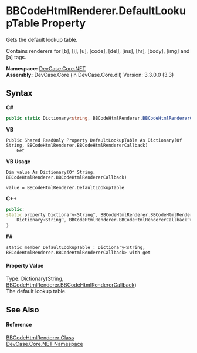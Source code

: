 # BBCodeHtmlRenderer.DefaultLookupTable Property 
 

Gets the default lookup table. 

 Contains renderers for [b], [i], [u], [code], [del], [ins], [hr], [body], [img] and [a] tags.

**Namespace:**&nbsp;<a href="N_DevCase_Core_NET">DevCase.Core.NET</a><br />**Assembly:**&nbsp;DevCase.Core (in DevCase.Core.dll) Version: 3.3.0.0 (3.3)

## Syntax

**C#**<br />
``` C#
public static Dictionary<string, BBCodeHtmlRenderer.BBCodeHtmlRendererCallback> DefaultLookupTable { get; }
```

**VB**<br />
``` VB
Public Shared ReadOnly Property DefaultLookupTable As Dictionary(Of String, BBCodeHtmlRenderer.BBCodeHtmlRendererCallback)
	Get
```

**VB Usage**<br />
``` VB Usage
Dim value As Dictionary(Of String, BBCodeHtmlRenderer.BBCodeHtmlRendererCallback)

value = BBCodeHtmlRenderer.DefaultLookupTable

```

**C++**<br />
``` C++
public:
static property Dictionary<String^, BBCodeHtmlRenderer.BBCodeHtmlRendererCallback^>^ DefaultLookupTable {
	Dictionary<String^, BBCodeHtmlRenderer.BBCodeHtmlRendererCallback^>^ get ();
}
```

**F#**<br />
``` F#
static member DefaultLookupTable : Dictionary<string, BBCodeHtmlRenderer.BBCodeHtmlRendererCallback> with get

```


#### Property Value
Type: Dictionary(String, <a href="T_DevCase_Core_NET_BBCodeHtmlRenderer_BBCodeHtmlRendererCallback">BBCodeHtmlRenderer.BBCodeHtmlRendererCallback</a>)<br />The default lookup table.

## See Also


#### Reference
<a href="T_DevCase_Core_NET_BBCodeHtmlRenderer">BBCodeHtmlRenderer Class</a><br /><a href="N_DevCase_Core_NET">DevCase.Core.NET Namespace</a><br />